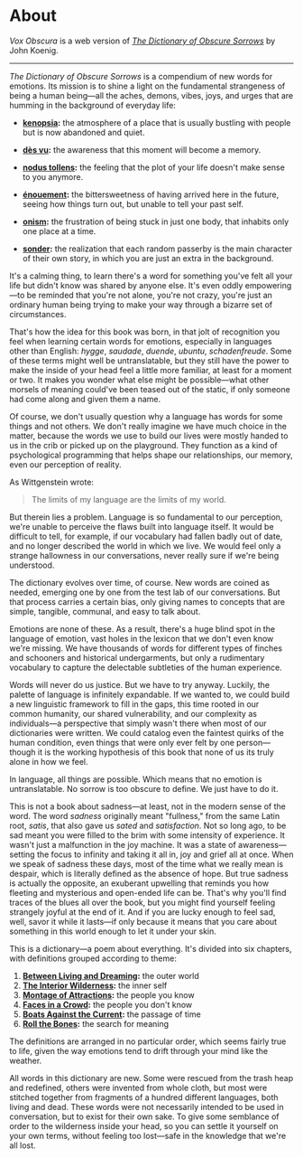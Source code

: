 # About

*Vox Obscura* is a web version of [*The Dictionary of Obscure Sorrows*](https://www.dictionaryofobscuresorrows.com/) by John Koenig.

---

*The Dictionary of Obscure Sorrows* is a compendium of new words for emotions. Its mission is to shine a light on the fundamental strangeness of being a human being&mdash;all the aches, demons, vibes, joys, and urges that are humming in the background of everyday life:

- **[kenopsia](/boats-against-the-current/kenopsia):** the atmosphere of a place that is usually bustling with people but is now abandoned and quiet.

- **[dès vu](/boats-against-the-current/des_vu):** the awareness that this moment will become a memory.

- **[nodus tollens](/roll-the-bones/nodus_tollens):** the feeling that the plot of your life doesn't make sense to you anymore.

- **[énouement](/boats-against-the-current/enouement):** the bittersweetness of having arrived here in the future, seeing how things turn out, but unable to tell your past self.

- **[onism](/between-living-and-dreaming/onism):** the frustration of being stuck in just one body, that inhabits only one place at a time.

- **[sonder](/faces-in-a-crowd/sonder):** the realization that each random passerby is the main character of their own story, in which you are just an extra in the background.

It's a calming thing, to learn there's a word for something you've felt all your life but didn't know was shared by anyone else. It's even oddly empowering&mdash;to be reminded that you're not alone, you're not crazy, you're just an ordinary human being trying to make your way through a bizarre set of circumstances.

That's how the idea for this book was born, in that jolt of recognition you feel when learning certain words for emotions, especially in languages other than English: *hygge*, *saudade*, *duende*, *ubuntu*, *schadenfreude*. Some of these terms might well be untranslatable, but they still have the power to make the inside of your head feel a little more familiar, at least for a moment or two. It makes you wonder what else might be possible&mdash;what other morsels of meaning could've been teased out of the static, if only someone had come along and given them a name.

Of course, we don't usually question why a language has words for some things and not others. We don't really imagine we have much choice in the matter, because the words we use to build our lives were mostly handed to us in the crib or picked up on the playground. They function as a kind of psychological programming that helps shape our relationships, our memory, even our perception of reality.

As Wittgenstein wrote:

> The limits of my language are the limits of my world.

But therein lies a problem. Language is so fundamental to our perception, we're unable to perceive the flaws built into language itself. It would be difficult to tell, for example, if our vocabulary had fallen badly out of date, and no longer described the world in which we live. We would feel only a strange hallowness in our conversations, never really sure if we're being understood.

The dictionary evolves over time, of course. New words are coined as needed, emerging one by one from the test lab of our conversations. But that process carries a certain bias, only giving names to concepts that are simple, tangible, communal, and easy to talk about.

Emotions are none of these. As a result, there's a huge blind spot in the language of emotion, vast holes in the lexicon that we don't even know we're missing. We have thousands of words for different types of finches and schooners and historical undergarments, but only a rudimentary vocabulary to capture the delectable subtleties of the human experience.

Words will never do us justice. But we have to try anyway. Luckily, the palette of language is infinitely expandable. If we wanted to, we could build a new linguistic framework to fill in the gaps, this time rooted in our common humanity, our shared vulnerability, and our complexity as individuals&mdash;a perspective that simply wasn't there when most of our dictionaries were written. We could catalog even the faintest quirks of the human condition, even things that were only ever felt by one person&mdash;though it is the working hypothesis of this book that none of us its truly alone in how we feel.

In language, all things are possible. Which means that no emotion is untranslatable. No sorrow is too obscure to define. We just have to do it.

This is not a book about sadness&mdash;at least, not in the modern sense of the word. The word *sadness* originally meant "fullness," from the same Latin root, *satis*, that also gave us *sated* and *satisfaction*. Not so long ago, to be sad meant you were filled to the brim with some intensity of experience. It wasn't just a malfunction in the joy machine. It was a state of awareness&mdash;setting the focus to infinity and taking it all in, joy and grief all at once. When we speak of sadness these days, most of the time what we really mean is despair, which is literally defined as the absence of hope. But true sadness is actually the opposite, an exuberant upwelling that reminds you how fleeting and mysterious and open-ended life can be. That's why you'll find traces of the blues all over the book, but you might find yourself feeling strangely joyful at the end of it. And if you are lucky enough to feel sad, well, savor it while it lasts&mdash;if only because it means that you care about something in this world enough to let it under your skin.

This is a dictionary&mdash;a poem about everything. It's divided into six chapters, with definitions grouped according to theme:

1. **[Between Living and Dreaming](/between-living-and-dreaming):** the outer world
2. **[The Interior Wilderness](/the-interior-wilderness):** the inner self
3. **[Montage of Attractions](/montage-of-attractions):** the people you know
4. **[Faces in a Crowd](/faces-in-a-crowd):** the people you don't know
5. **[Boats Against the Current](/boats-against-the-current):** the passage of time
6. **[Roll the Bones](/roll-the-bones):** the search for meaning

The definitions are arranged in no particular order, which seems fairly true to life, given the way emotions tend to drift through your mind like the weather.

All words in this dictionary are new. Some were rescued from the trash heap and redefined, others were invented from whole cloth, but most were stitched together from fragments of a hundred different languages, both living and dead. These words were not necessarily intended to be used in conversation, but to exist for their own sake. To give some semblance of order to the wilderness inside your head, so you can settle it yourself on your own terms, without feeling too lost&mdash;safe in the knowledge that we're all lost.
